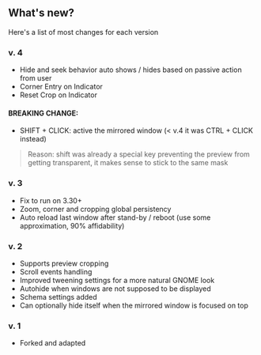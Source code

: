 ## What's new?
Here's a list of most changes for each version

### v. 4
 - Hide and seek behavior auto shows / hides based on passive action from user
 - Corner Entry on Indicator
 - Reset Crop on Indicator
 #### BREAKING CHANGE:
  - SHIFT + CLICK: active the mirrored window (< v.4 it was CTRL + CLICK instead)
  > Reason: shift was already a special key preventing the preview from getting transparent, it makes sense to stick to the same mask

### v. 3
 - Fix to run on 3.30+
 - Zoom, corner and cropping global persistency
 - Auto reload last window after stand-by / reboot (use some approximation, 90% affidability)

### v. 2

 - Supports preview cropping
 - Scroll events handling
 - Improved tweening settings for a more natural GNOME look
 - Autohide when windows are not supposed to be displayed
 - Schema settings added
 - Can optionally hide itself when the mirrored window is focused on top

### v. 1

  - Forked and adapted
